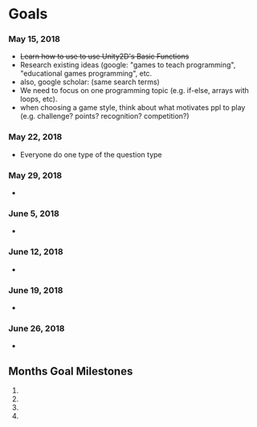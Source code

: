 # Goals
### May 15, 2018
- ~~Learn how to use to use Unity2D's Basic Functions~~
- Research existing ideas (google: "games to teach programming", "educational games programming", etc.
- also, google scholar: (same search terms)
- We need to focus on one programming topic (e.g. if-else, arrays with loops, etc).
- when choosing a game style, think about what motivates ppl to play (e.g. challenge? points? recognition? competition?) 
### May 22, 2018
- Everyone do one type of the question type
### May 29, 2018
- 
### June 5, 2018
- 
### June 12, 2018
- 
### June 19, 2018
- 
### June 26, 2018
- 
## Months Goal Milestones
1. 
2. 
3. 
4.
